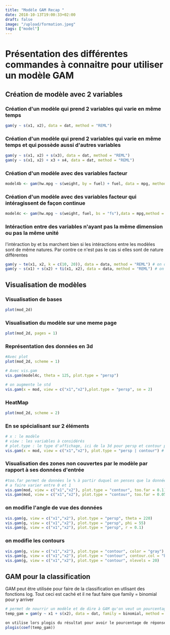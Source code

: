 ```yaml
---
title: "Modèle GAM Recap "
date: 2018-10-13T19:00:33+02:00
draft: false
image: "/upload/formation.jpeg"
tags: ["model"]
---
```



# Présentation des différentes commandes à connaitre pour utiliser un modèle GAM

## Création de modèle avec 2 variables
### Création d'un modèle qui prend 2 variables qui varie en même temps
```r
gam(y ~ s(x1, x2), data = dat, method = "REML")
```
### Création d'un modèle qui prend 2 variables qui varie en même temps et qui possède aussi d'autres variables
```r
gam(y ~ s(x1, x2) + s(x3), data = dat, method = "REML")
gam(y ~ s(x1, x2) + x3 + x4, data = dat, method = "REML")
```

### Création d'un modèle avec des variables facteur
```r
model4b <- gam(hw.mpg ~ s(weight, by = fuel) + fuel, data = mpg, method = "REML")
```

### Création d'un modèle avec des variables facteur qui intéragissent de façon continue
```r
model4c <- gam(hw.mpg ~ s(weight, fuel, bs = "fs"),data = mpg,method = "REML")
```

### Intéraction entre des variables n'ayant pas la même dimension ou pas la même unité

l'intéraction by et bs marchent bien si les intéractions entre les modèles sont de même natures. Par contre ce n'est pas le cas si elles sont de nature différentes

```r
gam(y ~ te(x1, x2, k = c(10, 20)), data = data, method = "REML") # on définit nous meme les paramètres smooth
gam(y ~ s(x1) + s(x2) + ti(x1, x2), data = data, method = "REML") # on laisse le modèle le faire tout seul
```


## Visualisation de modèles

### Visualisation de bases
```r
plot(mod_2d)
```

### Visualisation du modèle sur une meme page
```r
plot(mod_2d, pages = 1)
```


### Représentation des données en 3d
```r
#Avec plot
plot(mod_2d, scheme = 1)

# Avec vis.gam
vis.gam(model4c, theta = 125, plot.type = "persp")

# on augmente le std
vis.gam(x = mod, view = c("x1","x2"),plot.type = "persp", se = 2)
```

### HeatMap
```r
plot(mod_2d, scheme = 2)
```

### En se spécialisant sur 2 éléments
```r
# x : le modèle
# view : les variables à considérés
# plot.type : le type d'affichage, ici de la 3d pour persp et contour pour du heat map
vis.gam(x = mod, view = c("x1","x2"), plot.type = "persp | contour") # kind of plot
```

### Visualisation des zones non couvertes par le modèle par rapport à ses données d'entrée
```r
#too.far permet de données le % à partir duquel on penses que la données n'est pas couverte.
# a faire varier entre 0 et 1
vis.gam(mod, view = c("x1","x2"), plot.type = "contour", too.far = 0.1)
vis.gam(mod, view = c("x1","x2"), plot.type = "contour", too.far = 0.05)
```

### on modifie l'angle de vue des données
```r
vis.gam(g, view = c("x1","x2"), plot.type = "persp", theta = 220)
vis.gam(g, view = c("x1","x2"), plot.type = "persp", phi = 55)
vis.gam(g, view = c("x1","x2"), plot.type = "persp", r = 0.1)
```

### on modifie les contours
```r
vis.gam(g, view = c("x1","x2"), plot.type = "contour", color = "gray")
vis.gam(g, view = c("x1","x2"), plot.type = "contour", contour.col = "blue")
vis.gam(g, view = c("x1","x2"), plot.type = "contour", nlevels = 20)
```

## GAM pour la classification

GAM peut être utilisée pour faire de la classification en utlisant des fonctions log. Tout ceci est caché et il ne faut faire que family = binomial pour y arriver

```r
# permet de nourrir un modèle et de dire à GAM qu'on veut un pourcentage sur le oui ou non
temp_gam = gam(y ~ x1 + s(x2), data = dat, family = binomial, method = "REML")

on utilise lors plogis du résultat pour avoir le pourcentage de réponse positive, si x1 et x2 sont dans la normale
plogis(coef(temp_gam))
```
